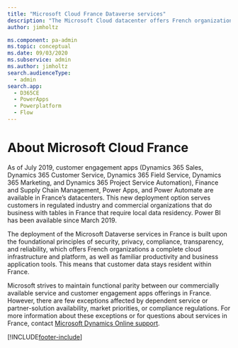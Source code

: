 ```yaml
---
title: "Microsoft Cloud France Dataverse services"
description: "The Microsoft Cloud datacenter offers French organizations a complete cloud infrastructure, as well as productivity and business application tools."
author: jimholtz

ms.component: pa-admin
ms.topic: conceptual
ms.date: 09/03/2020
ms.subservice: admin
ms.author: jimholtz
search.audienceType: 
  - admin
search.app:
  - D365CE
  - PowerApps
  - Powerplatform
  - Flow
---
```

# About Microsoft Cloud France  

As of July 2019, customer engagement apps (Dynamics 365 Sales, Dynamics 365 Customer Service, Dynamics 365 Field Service, Dynamics 365 Marketing, and Dynamics 365 Project Service Automation), Finance and Supply Chain Management, Power Apps, and Power Automate are available in France’s datacenters. This new deployment option serves customers in regulated industry and commercial organizations that do business with tables in France that require local data residency. Power BI has been available since March 2019.

The deployment of the Microsoft Dataverse services in France is built upon the foundational principles of security, privacy, compliance, transparency, and reliability, which offers French organizations a complete cloud infrastructure and platform, as well as familiar productivity and business application tools. This means that customer data stays resident within France.

Microsoft strives to maintain functional parity between our commercially available service and customer engagement apps offerings in France. However, there are few exceptions affected by dependent service or partner-solution availability, market priorities, or compliance regulations. For more information about these exceptions or for questions about services in France, contact [Microsoft Dynamics Online support](https://dynamics.microsoft.com/support/).



[!INCLUDE[footer-include](../includes/footer-banner.md)]
